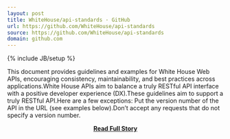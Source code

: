 ```yaml
---
layout: post
title: WhiteHouse/api-standards · GitHub
url: https://github.com/WhiteHouse/api-standards
source: https://github.com/WhiteHouse/api-standards
domain: github.com
---
```

{% include JB/setup %}<p>This document provides guidelines and examples for White House Web APIs, encouraging consistency, maintainability, and best practices across applications.White House APIs aim to balance a truly RESTful API interface with a positive developer experience (DX).These guidelines aim to support a truly RESTful API.Here are a few exceptions:
  Put the version number of the API in the URL (see examples below).Don’t accept any requests that do not specify a version number.</p>
<center><p><a href="https://github.com/WhiteHouse/api-standards" style='padding:25px; font-sze:18px; font-weight: bold;'>Read Full Story</a></p></center>
